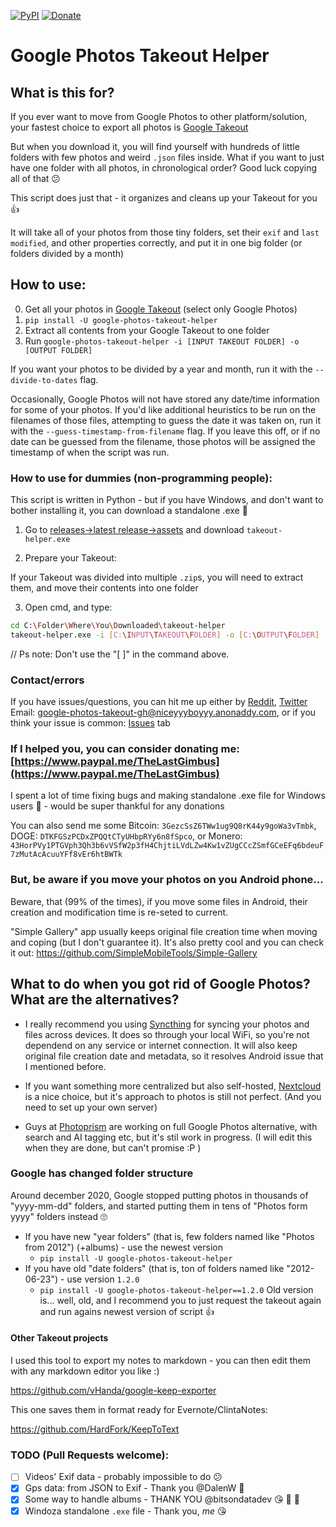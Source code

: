 [![PyPI](https://img.shields.io/pypi/v/google-photos-takeout-helper)](https://pypi.org/project/google-photos-takeout-helper/)
[![Donate](https://img.shields.io/badge/Donate-PayPal-blue.svg?logo=paypal)](https://www.paypal.me/TheLastGimbus)

# Google Photos Takeout Helper
## What is this for?
If you ever want to move from Google Photos to other platform/solution, your fastest choice to export all photos is [Google Takeout](https://takeout.google.com/)

But when you download it, you will find yourself with hundreds of little folders with few photos and weird `.json` files inside.
What if you want to just have one folder with all photos, in chronological order? Good luck copying all of that :confused:

This script does just that - it organizes and cleans up your Takeout for you :+1:

It will take all of your photos from those tiny folders, set their `exif` and `last modified`, and other properties correctly, and put it in one big folder (or folders divided by a month)

## How to use:
0. Get all your photos in [Google Takeout](https://takeout.google.com/) (select only Google Photos)
1. `pip install -U google-photos-takeout-helper`
2. Extract all contents from your Google Takeout to one folder
3. Run `google-photos-takeout-helper -i [INPUT TAKEOUT FOLDER] -o [OUTPUT FOLDER]`

If you want your photos to be divided by a year and month, run it with the `--divide-to-dates` flag.

Occasionally, Google Photos will not have stored any date/time information for some of your photos. If you'd like additional heuristics to be run on the filenames of those files, attempting to guess the date it was taken on, run it with the `--guess-timestamp-from-filename` flag.
If you leave this off, or if no date can be guessed from the filename, those photos will be assigned the timestamp of when the script was run.

### How to use for dummies (non-programming people):
This script is written in Python - but if you have Windows, and don't want to bother installing it,
you can download a standalone .exe :tada:

1. Go to [releases->latest release->assets](https://github.com/TheLastGimbus/GooglePhotosTakeoutHelper/releases) and
download `takeout-helper.exe`

2. Prepare your Takeout:

If your Takeout was divided into multiple `.zip`s, you will need to extract them, and move their contents into one
folder

3. Open cmd, and type:

```bash
cd C:\Folder\Where\You\Downloaded\takeout-helper
takeout-helper.exe -i [C:\INPUT\TAKEOUT\FOLDER] -o [C:\OUTPUT\FOLDER]
```
// Ps note: Don't use the "[ ]" in the command above.

### Contact/errors
If you have issues/questions, you can hit me up either by [Reddit](https://www.reddit.com/user/TheLastGimbus/), [Twitter](https://twitter.com/TheLastGimbus) Email: [google-photos-takeout-gh@niceyyyboyyy.anonaddy.com](mailto:google-photos-takeout-gh@niceyyyboyyy.anonaddy.com), or if you think your issue is common: [Issues](https://github.com/TheLastGimbus/GooglePhotosTakeoutHelper/issues) tab

### If I helped you, you can consider donating me: [https://www.paypal.me/TheLastGimbus](https://www.paypal.me/TheLastGimbus)
I spent a lot of time fixing bugs and making standalone .exe file for Windows users :sparkling_heart: - would be
super thankful for any donations

You can also send me some Bitcoin: `3GezcSsZ6TWw1ug9Q8rK44y9goWa3vTmbk`, DOGE: `DTKFGSzPCDxZPQQtCTyUHbpRYy6n8fSpco`, or Monero: `43HorPVy1PTGVph3Qh3b6vVSfW2p3fH4ChjtiLVdLZw4Kw1vZUgCCcZSmfGCeEFq6bdeuF7zMutAcAcuuYFf8vEr6htBWTk`


### But, be aware if you move your photos on you Android phone...
Beware, that (99% of the times), if you move some files in Android, their creation and modification time is re-seted to current.

"Simple Gallery" app usually keeps original file creation time when moving and coping (but I don't guarantee it). It's also pretty cool and you can check it out: https://github.com/SimpleMobileTools/Simple-Gallery

## What to do when you got rid of Google Photos? What are the alternatives?
 - I really recommend you using [Syncthing](https://syncthing.net/) for syncing your photos and files across devices. It does so through your local WiFi, so you're not dependend on any service or internet connection. It will also keep original file creation date and metadata, so it resolves Android issue that I mentioned before.

 - If you want something more centralized but also self-hosted, [Nextcloud](https://nextcloud.com) is a nice choice, but it's approach to photos is still not perfect. (And you need to set up your own server)

 - Guys at [Photoprism](https://photoprism.org/) are working on full Google Photos alternative, with search and AI tagging etc, but it's stil work in progress. (I will edit this when they are done, but can't promise :P ) 

### Google has changed folder structure
Around december 2020, Google stopped putting photos in thousands of "yyyy-mm-dd" folders, and started putting them in tens of "Photos form yyyy" folders instead 🙄

- If you have new "year folders" (that is, few folders named like "Photos from 2012") (+albums) - use the newest
  version
  - `pip install -U google-photos-takeout-helper`
- If you have old "date folders" (that is, ton of folders named like "2012-06-23") - use version `1.2.0`
  - `pip install -U google-photos-takeout-helper==1.2.0`
Old version is... well, old, and I recommend you to just request the takeout again and run agains newest version of script :+1:

#### Other Takeout projects
I used this tool to export my notes to markdown - you can then edit them with any markdown editor you like :)

https://github.com/vHanda/google-keep-exporter

This one saves them in format ready for Evernote/ClintaNotes:

https://github.com/HardFork/KeepToText

### TODO (Pull Requests welcome):
- [ ] Videos' Exif data - probably impossible to do :confused:
- [x] Gps data: from JSON to Exif - Thank you @DalenW :sparkling_heart:
- [x] Some way to handle albums - THANK YOU @bitsondatadev :kissing_heart: :tada: :woman_dancing:
- [X] Windoza standalone `.exe` file - Thank you, _me_ :kissing_heart:
